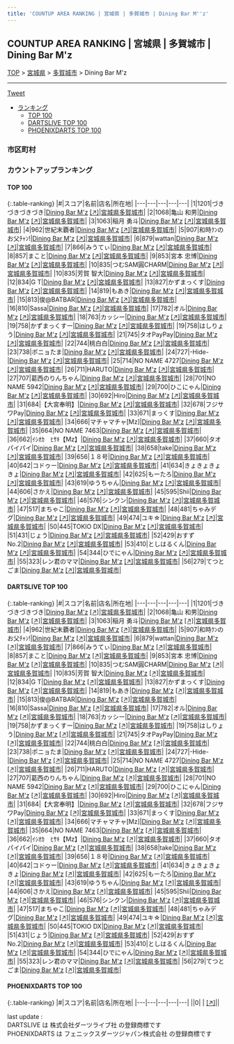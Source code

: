 ```yaml
---
title: 'COUNTUP AREA RANKING | 宮城県 | 多賀城市 | Dining Bar M''z'
---
```

## COUNTUP AREA RANKING | 宮城県 | 多賀城市 | Dining Bar M'z

[TOP](/darts/rank/) > [宮城県](/darts/rank/宮城県/) > [多賀城市](/darts/rank/宮城県/多賀城市/) > Dining Bar M'z

___

<a href="https://twitter.com/share?ref_src=twsrc%5Etfw" data-text="COUNTUP AREA RANKING | 宮城県多賀城市Dining Bar M'z" class="twitter-share-button" data-hashtags="DARTSLIVE,PHOENIXDARTS,darts,ダーツ" data-show-count="false">Tweet</a>

* [ランキング](#カウントアップランキング)
    * [TOP 100](#top-100)
    * [DARTSLIVE TOP 100](#dartslive-top-100)
    * [PHOENIXDARTS TOP 100](#phoenixdarts-top-100)

### 市区町村

<ul>

</ul>

### カウントアップランキング

#### TOP 100



{:.table-ranking}
|#|スコア|名前|店名|所在地|
|---|---|---|---|---|
|1|1201|<span class="rank-name-dl">づきづきづきづき</span>|<a href="/darts/rank/shops/73042967aaf0fb5c0d9b047a20a7ba1e.html">Dining Bar M'z</a> <a href="https://search.dartslive.com/jp/shop/73042967aaf0fb5c0d9b047a20a7ba1e">[↗]</a>|<a href="/darts/rank/宮城県/多賀城市">宮城県多賀城市</a>|
|2|1068|<span class="rank-name-dl">亀山 和男</span>|<a href="/darts/rank/shops/73042967aaf0fb5c0d9b047a20a7ba1e.html">Dining Bar M'z</a> <a href="https://search.dartslive.com/jp/shop/73042967aaf0fb5c0d9b047a20a7ba1e">[↗]</a>|<a href="/darts/rank/宮城県/多賀城市">宮城県多賀城市</a>|
|3|1063|<span class="rank-name-dl">稲月 勇斗</span>|<a href="/darts/rank/shops/73042967aaf0fb5c0d9b047a20a7ba1e.html">Dining Bar M'z</a> <a href="https://search.dartslive.com/jp/shop/73042967aaf0fb5c0d9b047a20a7ba1e">[↗]</a>|<a href="/darts/rank/宮城県/多賀城市">宮城県多賀城市</a>|
|4|962|<span class="rank-name-dl">世紀末覇者</span>|<a href="/darts/rank/shops/73042967aaf0fb5c0d9b047a20a7ba1e.html">Dining Bar M'z</a> <a href="https://search.dartslive.com/jp/shop/73042967aaf0fb5c0d9b047a20a7ba1e">[↗]</a>|<a href="/darts/rank/宮城県/多賀城市">宮城県多賀城市</a>|
|5|907|<span class="rank-name-dl">和時ｸﾝのお父ﾁｬﾝ!</span>|<a href="/darts/rank/shops/73042967aaf0fb5c0d9b047a20a7ba1e.html">Dining Bar M'z</a> <a href="https://search.dartslive.com/jp/shop/73042967aaf0fb5c0d9b047a20a7ba1e">[↗]</a>|<a href="/darts/rank/宮城県/多賀城市">宮城県多賀城市</a>|
|6|879|<span class="rank-name-dl">wattan</span>|<a href="/darts/rank/shops/73042967aaf0fb5c0d9b047a20a7ba1e.html">Dining Bar M'z</a> <a href="https://search.dartslive.com/jp/shop/73042967aaf0fb5c0d9b047a20a7ba1e">[↗]</a>|<a href="/darts/rank/宮城県/多賀城市">宮城県多賀城市</a>|
|7|866|<span class="rank-name-dl">みうてぃ</span>|<a href="/darts/rank/shops/73042967aaf0fb5c0d9b047a20a7ba1e.html">Dining Bar M'z</a> <a href="https://search.dartslive.com/jp/shop/73042967aaf0fb5c0d9b047a20a7ba1e">[↗]</a>|<a href="/darts/rank/宮城県/多賀城市">宮城県多賀城市</a>|
|8|857|<span class="rank-name-dl">まこと</span>|<a href="/darts/rank/shops/73042967aaf0fb5c0d9b047a20a7ba1e.html">Dining Bar M'z</a> <a href="https://search.dartslive.com/jp/shop/73042967aaf0fb5c0d9b047a20a7ba1e">[↗]</a>|<a href="/darts/rank/宮城県/多賀城市">宮城県多賀城市</a>|
|9|853|<span class="rank-name-dl">宮本 忠博</span>|<a href="/darts/rank/shops/73042967aaf0fb5c0d9b047a20a7ba1e.html">Dining Bar M'z</a> <a href="https://search.dartslive.com/jp/shop/73042967aaf0fb5c0d9b047a20a7ba1e">[↗]</a>|<a href="/darts/rank/宮城県/多賀城市">宮城県多賀城市</a>|
|10|835|<span class="rank-name-dl">つむSAM圓CHARM</span>|<a href="/darts/rank/shops/73042967aaf0fb5c0d9b047a20a7ba1e.html">Dining Bar M'z</a> <a href="https://search.dartslive.com/jp/shop/73042967aaf0fb5c0d9b047a20a7ba1e">[↗]</a>|<a href="/darts/rank/宮城県/多賀城市">宮城県多賀城市</a>|
|10|835|<span class="rank-name-dl">芳賀 智大</span>|<a href="/darts/rank/shops/73042967aaf0fb5c0d9b047a20a7ba1e.html">Dining Bar M'z</a> <a href="https://search.dartslive.com/jp/shop/73042967aaf0fb5c0d9b047a20a7ba1e">[↗]</a>|<a href="/darts/rank/宮城県/多賀城市">宮城県多賀城市</a>|
|12|834|<span class="rank-name-dl">G T</span>|<a href="/darts/rank/shops/73042967aaf0fb5c0d9b047a20a7ba1e.html">Dining Bar M'z</a> <a href="https://search.dartslive.com/jp/shop/73042967aaf0fb5c0d9b047a20a7ba1e">[↗]</a>|<a href="/darts/rank/宮城県/多賀城市">宮城県多賀城市</a>|
|13|827|<span class="rank-name-dl">かずまっくす</span>|<a href="/darts/rank/shops/73042967aaf0fb5c0d9b047a20a7ba1e.html">Dining Bar M'z</a> <a href="https://search.dartslive.com/jp/shop/73042967aaf0fb5c0d9b047a20a7ba1e">[↗]</a>|<a href="/darts/rank/宮城県/多賀城市">宮城県多賀城市</a>|
|14|819|<span class="rank-name-dl">もあき</span>|<a href="/darts/rank/shops/73042967aaf0fb5c0d9b047a20a7ba1e.html">Dining Bar M'z</a> <a href="https://search.dartslive.com/jp/shop/73042967aaf0fb5c0d9b047a20a7ba1e">[↗]</a>|<a href="/darts/rank/宮城県/多賀城市">宮城県多賀城市</a>|
|15|813|<span class="rank-name-dl">俊@BATBAR</span>|<a href="/darts/rank/shops/73042967aaf0fb5c0d9b047a20a7ba1e.html">Dining Bar M'z</a> <a href="https://search.dartslive.com/jp/shop/73042967aaf0fb5c0d9b047a20a7ba1e">[↗]</a>|<a href="/darts/rank/宮城県/多賀城市">宮城県多賀城市</a>|
|16|810|<span class="rank-name-dl">Sassa</span>|<a href="/darts/rank/shops/73042967aaf0fb5c0d9b047a20a7ba1e.html">Dining Bar M'z</a> <a href="https://search.dartslive.com/jp/shop/73042967aaf0fb5c0d9b047a20a7ba1e">[↗]</a>|<a href="/darts/rank/宮城県/多賀城市">宮城県多賀城市</a>|
|17|782|<span class="rank-name-dl">オル</span>|<a href="/darts/rank/shops/73042967aaf0fb5c0d9b047a20a7ba1e.html">Dining Bar M'z</a> <a href="https://search.dartslive.com/jp/shop/73042967aaf0fb5c0d9b047a20a7ba1e">[↗]</a>|<a href="/darts/rank/宮城県/多賀城市">宮城県多賀城市</a>|
|18|763|<span class="rank-name-dl">カッシー</span>|<a href="/darts/rank/shops/73042967aaf0fb5c0d9b047a20a7ba1e.html">Dining Bar M'z</a> <a href="https://search.dartslive.com/jp/shop/73042967aaf0fb5c0d9b047a20a7ba1e">[↗]</a>|<a href="/darts/rank/宮城県/多賀城市">宮城県多賀城市</a>|
|19|758|<span class="rank-name-dl">かずまっくすー</span>|<a href="/darts/rank/shops/73042967aaf0fb5c0d9b047a20a7ba1e.html">Dining Bar M'z</a> <a href="https://search.dartslive.com/jp/shop/73042967aaf0fb5c0d9b047a20a7ba1e">[↗]</a>|<a href="/darts/rank/宮城県/多賀城市">宮城県多賀城市</a>|
|19|758|<span class="rank-name-dl">はしりょう</span>|<a href="/darts/rank/shops/73042967aaf0fb5c0d9b047a20a7ba1e.html">Dining Bar M'z</a> <a href="https://search.dartslive.com/jp/shop/73042967aaf0fb5c0d9b047a20a7ba1e">[↗]</a>|<a href="/darts/rank/宮城県/多賀城市">宮城県多賀城市</a>|
|21|745|<span class="rank-name-dl">タオPayPay</span>|<a href="/darts/rank/shops/73042967aaf0fb5c0d9b047a20a7ba1e.html">Dining Bar M'z</a> <a href="https://search.dartslive.com/jp/shop/73042967aaf0fb5c0d9b047a20a7ba1e">[↗]</a>|<a href="/darts/rank/宮城県/多賀城市">宮城県多賀城市</a>|
|22|744|<span class="rank-name-dl">桃白白</span>|<a href="/darts/rank/shops/73042967aaf0fb5c0d9b047a20a7ba1e.html">Dining Bar M'z</a> <a href="https://search.dartslive.com/jp/shop/73042967aaf0fb5c0d9b047a20a7ba1e">[↗]</a>|<a href="/darts/rank/宮城県/多賀城市">宮城県多賀城市</a>|
|23|738|<span class="rank-name-dl">ポニョたま</span>|<a href="/darts/rank/shops/73042967aaf0fb5c0d9b047a20a7ba1e.html">Dining Bar M'z</a> <a href="https://search.dartslive.com/jp/shop/73042967aaf0fb5c0d9b047a20a7ba1e">[↗]</a>|<a href="/darts/rank/宮城県/多賀城市">宮城県多賀城市</a>|
|24|727|<span class="rank-name-dl">-Hide-</span>|<a href="/darts/rank/shops/73042967aaf0fb5c0d9b047a20a7ba1e.html">Dining Bar M'z</a> <a href="https://search.dartslive.com/jp/shop/73042967aaf0fb5c0d9b047a20a7ba1e">[↗]</a>|<a href="/darts/rank/宮城県/多賀城市">宮城県多賀城市</a>|
|25|714|<span class="rank-name-dl">NO NAME 4727</span>|<a href="/darts/rank/shops/73042967aaf0fb5c0d9b047a20a7ba1e.html">Dining Bar M'z</a> <a href="https://search.dartslive.com/jp/shop/73042967aaf0fb5c0d9b047a20a7ba1e">[↗]</a>|<a href="/darts/rank/宮城県/多賀城市">宮城県多賀城市</a>|
|26|711|<span class="rank-name-dl">HARUTO</span>|<a href="/darts/rank/shops/73042967aaf0fb5c0d9b047a20a7ba1e.html">Dining Bar M'z</a> <a href="https://search.dartslive.com/jp/shop/73042967aaf0fb5c0d9b047a20a7ba1e">[↗]</a>|<a href="/darts/rank/宮城県/多賀城市">宮城県多賀城市</a>|
|27|707|<span class="rank-name-dl">葛西のりんちゃん</span>|<a href="/darts/rank/shops/73042967aaf0fb5c0d9b047a20a7ba1e.html">Dining Bar M'z</a> <a href="https://search.dartslive.com/jp/shop/73042967aaf0fb5c0d9b047a20a7ba1e">[↗]</a>|<a href="/darts/rank/宮城県/多賀城市">宮城県多賀城市</a>|
|28|701|<span class="rank-name-dl">NO NAME 5942</span>|<a href="/darts/rank/shops/73042967aaf0fb5c0d9b047a20a7ba1e.html">Dining Bar M'z</a> <a href="https://search.dartslive.com/jp/shop/73042967aaf0fb5c0d9b047a20a7ba1e">[↗]</a>|<a href="/darts/rank/宮城県/多賀城市">宮城県多賀城市</a>|
|29|700|<span class="rank-name-dl">ひこにゃん</span>|<a href="/darts/rank/shops/73042967aaf0fb5c0d9b047a20a7ba1e.html">Dining Bar M'z</a> <a href="https://search.dartslive.com/jp/shop/73042967aaf0fb5c0d9b047a20a7ba1e">[↗]</a>|<a href="/darts/rank/宮城県/多賀城市">宮城県多賀城市</a>|
|30|692|<span class="rank-name-dl">Hiro</span>|<a href="/darts/rank/shops/73042967aaf0fb5c0d9b047a20a7ba1e.html">Dining Bar M'z</a> <a href="https://search.dartslive.com/jp/shop/73042967aaf0fb5c0d9b047a20a7ba1e">[↗]</a>|<a href="/darts/rank/宮城県/多賀城市">宮城県多賀城市</a>|
|31|684|<span class="rank-name-dl">【大宮奉明】</span>|<a href="/darts/rank/shops/73042967aaf0fb5c0d9b047a20a7ba1e.html">Dining Bar M'z</a> <a href="https://search.dartslive.com/jp/shop/73042967aaf0fb5c0d9b047a20a7ba1e">[↗]</a>|<a href="/darts/rank/宮城県/多賀城市">宮城県多賀城市</a>|
|32|678|<span class="rank-name-dl">フジサワPay</span>|<a href="/darts/rank/shops/73042967aaf0fb5c0d9b047a20a7ba1e.html">Dining Bar M'z</a> <a href="https://search.dartslive.com/jp/shop/73042967aaf0fb5c0d9b047a20a7ba1e">[↗]</a>|<a href="/darts/rank/宮城県/多賀城市">宮城県多賀城市</a>|
|33|671|<span class="rank-name-dl">まっくす</span>|<a href="/darts/rank/shops/73042967aaf0fb5c0d9b047a20a7ba1e.html">Dining Bar M'z</a> <a href="https://search.dartslive.com/jp/shop/73042967aaf0fb5c0d9b047a20a7ba1e">[↗]</a>|<a href="/darts/rank/宮城県/多賀城市">宮城県多賀城市</a>|
|34|666|<span class="rank-name-dl">マチャマチャ[Mz]</span>|<a href="/darts/rank/shops/73042967aaf0fb5c0d9b047a20a7ba1e.html">Dining Bar M'z</a> <a href="https://search.dartslive.com/jp/shop/73042967aaf0fb5c0d9b047a20a7ba1e">[↗]</a>|<a href="/darts/rank/宮城県/多賀城市">宮城県多賀城市</a>|
|35|664|<span class="rank-name-dl">NO NAME 7463</span>|<a href="/darts/rank/shops/73042967aaf0fb5c0d9b047a20a7ba1e.html">Dining Bar M'z</a> <a href="https://search.dartslive.com/jp/shop/73042967aaf0fb5c0d9b047a20a7ba1e">[↗]</a>|<a href="/darts/rank/宮城県/多賀城市">宮城県多賀城市</a>|
|36|662|<span class="rank-name-dl">ｲｼｵｶ　ﾋｻｷ【Mz】</span>|<a href="/darts/rank/shops/73042967aaf0fb5c0d9b047a20a7ba1e.html">Dining Bar M'z</a> <a href="https://search.dartslive.com/jp/shop/73042967aaf0fb5c0d9b047a20a7ba1e">[↗]</a>|<a href="/darts/rank/宮城県/多賀城市">宮城県多賀城市</a>|
|37|660|<span class="rank-name-dl">タオパイパイ</span>|<a href="/darts/rank/shops/73042967aaf0fb5c0d9b047a20a7ba1e.html">Dining Bar M'z</a> <a href="https://search.dartslive.com/jp/shop/73042967aaf0fb5c0d9b047a20a7ba1e">[↗]</a>|<a href="/darts/rank/宮城県/多賀城市">宮城県多賀城市</a>|
|38|658|<span class="rank-name-dl">take</span>|<a href="/darts/rank/shops/73042967aaf0fb5c0d9b047a20a7ba1e.html">Dining Bar M'z</a> <a href="https://search.dartslive.com/jp/shop/73042967aaf0fb5c0d9b047a20a7ba1e">[↗]</a>|<a href="/darts/rank/宮城県/多賀城市">宮城県多賀城市</a>|
|39|656|<span class="rank-name-dl">１８号</span>|<a href="/darts/rank/shops/73042967aaf0fb5c0d9b047a20a7ba1e.html">Dining Bar M'z</a> <a href="https://search.dartslive.com/jp/shop/73042967aaf0fb5c0d9b047a20a7ba1e">[↗]</a>|<a href="/darts/rank/宮城県/多賀城市">宮城県多賀城市</a>|
|40|642|<span class="rank-name-dl">コドゥー</span>|<a href="/darts/rank/shops/73042967aaf0fb5c0d9b047a20a7ba1e.html">Dining Bar M'z</a> <a href="https://search.dartslive.com/jp/shop/73042967aaf0fb5c0d9b047a20a7ba1e">[↗]</a>|<a href="/darts/rank/宮城県/多賀城市">宮城県多賀城市</a>|
|41|634|<span class="rank-name-dl">きょきょきょきょ</span>|<a href="/darts/rank/shops/73042967aaf0fb5c0d9b047a20a7ba1e.html">Dining Bar M'z</a> <a href="https://search.dartslive.com/jp/shop/73042967aaf0fb5c0d9b047a20a7ba1e">[↗]</a>|<a href="/darts/rank/宮城県/多賀城市">宮城県多賀城市</a>|
|42|625|<span class="rank-name-dl">もーたろ</span>|<a href="/darts/rank/shops/73042967aaf0fb5c0d9b047a20a7ba1e.html">Dining Bar M'z</a> <a href="https://search.dartslive.com/jp/shop/73042967aaf0fb5c0d9b047a20a7ba1e">[↗]</a>|<a href="/darts/rank/宮城県/多賀城市">宮城県多賀城市</a>|
|43|619|<span class="rank-name-dl">ゆうちゃん</span>|<a href="/darts/rank/shops/73042967aaf0fb5c0d9b047a20a7ba1e.html">Dining Bar M'z</a> <a href="https://search.dartslive.com/jp/shop/73042967aaf0fb5c0d9b047a20a7ba1e">[↗]</a>|<a href="/darts/rank/宮城県/多賀城市">宮城県多賀城市</a>|
|44|606|<span class="rank-name-dl">さかえ</span>|<a href="/darts/rank/shops/73042967aaf0fb5c0d9b047a20a7ba1e.html">Dining Bar M'z</a> <a href="https://search.dartslive.com/jp/shop/73042967aaf0fb5c0d9b047a20a7ba1e">[↗]</a>|<a href="/darts/rank/宮城県/多賀城市">宮城県多賀城市</a>|
|45|595|<span class="rank-name-dl">Shii</span>|<a href="/darts/rank/shops/73042967aaf0fb5c0d9b047a20a7ba1e.html">Dining Bar M'z</a> <a href="https://search.dartslive.com/jp/shop/73042967aaf0fb5c0d9b047a20a7ba1e">[↗]</a>|<a href="/darts/rank/宮城県/多賀城市">宮城県多賀城市</a>|
|46|576|<span class="rank-name-dl">シンクン</span>|<a href="/darts/rank/shops/73042967aaf0fb5c0d9b047a20a7ba1e.html">Dining Bar M'z</a> <a href="https://search.dartslive.com/jp/shop/73042967aaf0fb5c0d9b047a20a7ba1e">[↗]</a>|<a href="/darts/rank/宮城県/多賀城市">宮城県多賀城市</a>|
|47|517|<span class="rank-name-dl">まちゃこ</span>|<a href="/darts/rank/shops/73042967aaf0fb5c0d9b047a20a7ba1e.html">Dining Bar M'z</a> <a href="https://search.dartslive.com/jp/shop/73042967aaf0fb5c0d9b047a20a7ba1e">[↗]</a>|<a href="/darts/rank/宮城県/多賀城市">宮城県多賀城市</a>|
|48|481|<span class="rank-name-dl">ちゃみデグ</span>|<a href="/darts/rank/shops/73042967aaf0fb5c0d9b047a20a7ba1e.html">Dining Bar M'z</a> <a href="https://search.dartslive.com/jp/shop/73042967aaf0fb5c0d9b047a20a7ba1e">[↗]</a>|<a href="/darts/rank/宮城県/多賀城市">宮城県多賀城市</a>|
|49|474|<span class="rank-name-dl">ユキ☆</span>|<a href="/darts/rank/shops/73042967aaf0fb5c0d9b047a20a7ba1e.html">Dining Bar M'z</a> <a href="https://search.dartslive.com/jp/shop/73042967aaf0fb5c0d9b047a20a7ba1e">[↗]</a>|<a href="/darts/rank/宮城県/多賀城市">宮城県多賀城市</a>|
|50|445|<span class="rank-name-dl">TOKIO DX</span>|<a href="/darts/rank/shops/73042967aaf0fb5c0d9b047a20a7ba1e.html">Dining Bar M'z</a> <a href="https://search.dartslive.com/jp/shop/73042967aaf0fb5c0d9b047a20a7ba1e">[↗]</a>|<a href="/darts/rank/宮城県/多賀城市">宮城県多賀城市</a>|
|51|431|<span class="rank-name-dl">じょう</span>|<a href="/darts/rank/shops/73042967aaf0fb5c0d9b047a20a7ba1e.html">Dining Bar M'z</a> <a href="https://search.dartslive.com/jp/shop/73042967aaf0fb5c0d9b047a20a7ba1e">[↗]</a>|<a href="/darts/rank/宮城県/多賀城市">宮城県多賀城市</a>|
|52|429|<span class="rank-name-dl">おすず No.2</span>|<a href="/darts/rank/shops/73042967aaf0fb5c0d9b047a20a7ba1e.html">Dining Bar M'z</a> <a href="https://search.dartslive.com/jp/shop/73042967aaf0fb5c0d9b047a20a7ba1e">[↗]</a>|<a href="/darts/rank/宮城県/多賀城市">宮城県多賀城市</a>|
|53|410|<span class="rank-name-dl">としはるくん</span>|<a href="/darts/rank/shops/73042967aaf0fb5c0d9b047a20a7ba1e.html">Dining Bar M'z</a> <a href="https://search.dartslive.com/jp/shop/73042967aaf0fb5c0d9b047a20a7ba1e">[↗]</a>|<a href="/darts/rank/宮城県/多賀城市">宮城県多賀城市</a>|
|54|344|<span class="rank-name-dl">ひでにゃん</span>|<a href="/darts/rank/shops/73042967aaf0fb5c0d9b047a20a7ba1e.html">Dining Bar M'z</a> <a href="https://search.dartslive.com/jp/shop/73042967aaf0fb5c0d9b047a20a7ba1e">[↗]</a>|<a href="/darts/rank/宮城県/多賀城市">宮城県多賀城市</a>|
|55|323|<span class="rank-name-dl">レン君のママ</span>|<a href="/darts/rank/shops/73042967aaf0fb5c0d9b047a20a7ba1e.html">Dining Bar M'z</a> <a href="https://search.dartslive.com/jp/shop/73042967aaf0fb5c0d9b047a20a7ba1e">[↗]</a>|<a href="/darts/rank/宮城県/多賀城市">宮城県多賀城市</a>|
|56|279|<span class="rank-name-dl">てつとごま</span>|<a href="/darts/rank/shops/73042967aaf0fb5c0d9b047a20a7ba1e.html">Dining Bar M'z</a> <a href="https://search.dartslive.com/jp/shop/73042967aaf0fb5c0d9b047a20a7ba1e">[↗]</a>|<a href="/darts/rank/宮城県/多賀城市">宮城県多賀城市</a>|


#### DARTSLIVE TOP 100



{:.table-ranking}
|#|スコア|名前|店名|所在地|
|---|---|---|---|---|
|1|1201|<span class="rank-name-dl">づきづきづきづき</span>|<a href="/darts/rank/shops/73042967aaf0fb5c0d9b047a20a7ba1e.html">Dining Bar M'z</a> <a href="https://search.dartslive.com/jp/shop/73042967aaf0fb5c0d9b047a20a7ba1e">[↗]</a>|<a href="/darts/rank/宮城県/多賀城市">宮城県多賀城市</a>|
|2|1068|<span class="rank-name-dl">亀山 和男</span>|<a href="/darts/rank/shops/73042967aaf0fb5c0d9b047a20a7ba1e.html">Dining Bar M'z</a> <a href="https://search.dartslive.com/jp/shop/73042967aaf0fb5c0d9b047a20a7ba1e">[↗]</a>|<a href="/darts/rank/宮城県/多賀城市">宮城県多賀城市</a>|
|3|1063|<span class="rank-name-dl">稲月 勇斗</span>|<a href="/darts/rank/shops/73042967aaf0fb5c0d9b047a20a7ba1e.html">Dining Bar M'z</a> <a href="https://search.dartslive.com/jp/shop/73042967aaf0fb5c0d9b047a20a7ba1e">[↗]</a>|<a href="/darts/rank/宮城県/多賀城市">宮城県多賀城市</a>|
|4|962|<span class="rank-name-dl">世紀末覇者</span>|<a href="/darts/rank/shops/73042967aaf0fb5c0d9b047a20a7ba1e.html">Dining Bar M'z</a> <a href="https://search.dartslive.com/jp/shop/73042967aaf0fb5c0d9b047a20a7ba1e">[↗]</a>|<a href="/darts/rank/宮城県/多賀城市">宮城県多賀城市</a>|
|5|907|<span class="rank-name-dl">和時ｸﾝのお父ﾁｬﾝ!</span>|<a href="/darts/rank/shops/73042967aaf0fb5c0d9b047a20a7ba1e.html">Dining Bar M'z</a> <a href="https://search.dartslive.com/jp/shop/73042967aaf0fb5c0d9b047a20a7ba1e">[↗]</a>|<a href="/darts/rank/宮城県/多賀城市">宮城県多賀城市</a>|
|6|879|<span class="rank-name-dl">wattan</span>|<a href="/darts/rank/shops/73042967aaf0fb5c0d9b047a20a7ba1e.html">Dining Bar M'z</a> <a href="https://search.dartslive.com/jp/shop/73042967aaf0fb5c0d9b047a20a7ba1e">[↗]</a>|<a href="/darts/rank/宮城県/多賀城市">宮城県多賀城市</a>|
|7|866|<span class="rank-name-dl">みうてぃ</span>|<a href="/darts/rank/shops/73042967aaf0fb5c0d9b047a20a7ba1e.html">Dining Bar M'z</a> <a href="https://search.dartslive.com/jp/shop/73042967aaf0fb5c0d9b047a20a7ba1e">[↗]</a>|<a href="/darts/rank/宮城県/多賀城市">宮城県多賀城市</a>|
|8|857|<span class="rank-name-dl">まこと</span>|<a href="/darts/rank/shops/73042967aaf0fb5c0d9b047a20a7ba1e.html">Dining Bar M'z</a> <a href="https://search.dartslive.com/jp/shop/73042967aaf0fb5c0d9b047a20a7ba1e">[↗]</a>|<a href="/darts/rank/宮城県/多賀城市">宮城県多賀城市</a>|
|9|853|<span class="rank-name-dl">宮本 忠博</span>|<a href="/darts/rank/shops/73042967aaf0fb5c0d9b047a20a7ba1e.html">Dining Bar M'z</a> <a href="https://search.dartslive.com/jp/shop/73042967aaf0fb5c0d9b047a20a7ba1e">[↗]</a>|<a href="/darts/rank/宮城県/多賀城市">宮城県多賀城市</a>|
|10|835|<span class="rank-name-dl">つむSAM圓CHARM</span>|<a href="/darts/rank/shops/73042967aaf0fb5c0d9b047a20a7ba1e.html">Dining Bar M'z</a> <a href="https://search.dartslive.com/jp/shop/73042967aaf0fb5c0d9b047a20a7ba1e">[↗]</a>|<a href="/darts/rank/宮城県/多賀城市">宮城県多賀城市</a>|
|10|835|<span class="rank-name-dl">芳賀 智大</span>|<a href="/darts/rank/shops/73042967aaf0fb5c0d9b047a20a7ba1e.html">Dining Bar M'z</a> <a href="https://search.dartslive.com/jp/shop/73042967aaf0fb5c0d9b047a20a7ba1e">[↗]</a>|<a href="/darts/rank/宮城県/多賀城市">宮城県多賀城市</a>|
|12|834|<span class="rank-name-dl">G T</span>|<a href="/darts/rank/shops/73042967aaf0fb5c0d9b047a20a7ba1e.html">Dining Bar M'z</a> <a href="https://search.dartslive.com/jp/shop/73042967aaf0fb5c0d9b047a20a7ba1e">[↗]</a>|<a href="/darts/rank/宮城県/多賀城市">宮城県多賀城市</a>|
|13|827|<span class="rank-name-dl">かずまっくす</span>|<a href="/darts/rank/shops/73042967aaf0fb5c0d9b047a20a7ba1e.html">Dining Bar M'z</a> <a href="https://search.dartslive.com/jp/shop/73042967aaf0fb5c0d9b047a20a7ba1e">[↗]</a>|<a href="/darts/rank/宮城県/多賀城市">宮城県多賀城市</a>|
|14|819|<span class="rank-name-dl">もあき</span>|<a href="/darts/rank/shops/73042967aaf0fb5c0d9b047a20a7ba1e.html">Dining Bar M'z</a> <a href="https://search.dartslive.com/jp/shop/73042967aaf0fb5c0d9b047a20a7ba1e">[↗]</a>|<a href="/darts/rank/宮城県/多賀城市">宮城県多賀城市</a>|
|15|813|<span class="rank-name-dl">俊@BATBAR</span>|<a href="/darts/rank/shops/73042967aaf0fb5c0d9b047a20a7ba1e.html">Dining Bar M'z</a> <a href="https://search.dartslive.com/jp/shop/73042967aaf0fb5c0d9b047a20a7ba1e">[↗]</a>|<a href="/darts/rank/宮城県/多賀城市">宮城県多賀城市</a>|
|16|810|<span class="rank-name-dl">Sassa</span>|<a href="/darts/rank/shops/73042967aaf0fb5c0d9b047a20a7ba1e.html">Dining Bar M'z</a> <a href="https://search.dartslive.com/jp/shop/73042967aaf0fb5c0d9b047a20a7ba1e">[↗]</a>|<a href="/darts/rank/宮城県/多賀城市">宮城県多賀城市</a>|
|17|782|<span class="rank-name-dl">オル</span>|<a href="/darts/rank/shops/73042967aaf0fb5c0d9b047a20a7ba1e.html">Dining Bar M'z</a> <a href="https://search.dartslive.com/jp/shop/73042967aaf0fb5c0d9b047a20a7ba1e">[↗]</a>|<a href="/darts/rank/宮城県/多賀城市">宮城県多賀城市</a>|
|18|763|<span class="rank-name-dl">カッシー</span>|<a href="/darts/rank/shops/73042967aaf0fb5c0d9b047a20a7ba1e.html">Dining Bar M'z</a> <a href="https://search.dartslive.com/jp/shop/73042967aaf0fb5c0d9b047a20a7ba1e">[↗]</a>|<a href="/darts/rank/宮城県/多賀城市">宮城県多賀城市</a>|
|19|758|<span class="rank-name-dl">かずまっくすー</span>|<a href="/darts/rank/shops/73042967aaf0fb5c0d9b047a20a7ba1e.html">Dining Bar M'z</a> <a href="https://search.dartslive.com/jp/shop/73042967aaf0fb5c0d9b047a20a7ba1e">[↗]</a>|<a href="/darts/rank/宮城県/多賀城市">宮城県多賀城市</a>|
|19|758|<span class="rank-name-dl">はしりょう</span>|<a href="/darts/rank/shops/73042967aaf0fb5c0d9b047a20a7ba1e.html">Dining Bar M'z</a> <a href="https://search.dartslive.com/jp/shop/73042967aaf0fb5c0d9b047a20a7ba1e">[↗]</a>|<a href="/darts/rank/宮城県/多賀城市">宮城県多賀城市</a>|
|21|745|<span class="rank-name-dl">タオPayPay</span>|<a href="/darts/rank/shops/73042967aaf0fb5c0d9b047a20a7ba1e.html">Dining Bar M'z</a> <a href="https://search.dartslive.com/jp/shop/73042967aaf0fb5c0d9b047a20a7ba1e">[↗]</a>|<a href="/darts/rank/宮城県/多賀城市">宮城県多賀城市</a>|
|22|744|<span class="rank-name-dl">桃白白</span>|<a href="/darts/rank/shops/73042967aaf0fb5c0d9b047a20a7ba1e.html">Dining Bar M'z</a> <a href="https://search.dartslive.com/jp/shop/73042967aaf0fb5c0d9b047a20a7ba1e">[↗]</a>|<a href="/darts/rank/宮城県/多賀城市">宮城県多賀城市</a>|
|23|738|<span class="rank-name-dl">ポニョたま</span>|<a href="/darts/rank/shops/73042967aaf0fb5c0d9b047a20a7ba1e.html">Dining Bar M'z</a> <a href="https://search.dartslive.com/jp/shop/73042967aaf0fb5c0d9b047a20a7ba1e">[↗]</a>|<a href="/darts/rank/宮城県/多賀城市">宮城県多賀城市</a>|
|24|727|<span class="rank-name-dl">-Hide-</span>|<a href="/darts/rank/shops/73042967aaf0fb5c0d9b047a20a7ba1e.html">Dining Bar M'z</a> <a href="https://search.dartslive.com/jp/shop/73042967aaf0fb5c0d9b047a20a7ba1e">[↗]</a>|<a href="/darts/rank/宮城県/多賀城市">宮城県多賀城市</a>|
|25|714|<span class="rank-name-dl">NO NAME 4727</span>|<a href="/darts/rank/shops/73042967aaf0fb5c0d9b047a20a7ba1e.html">Dining Bar M'z</a> <a href="https://search.dartslive.com/jp/shop/73042967aaf0fb5c0d9b047a20a7ba1e">[↗]</a>|<a href="/darts/rank/宮城県/多賀城市">宮城県多賀城市</a>|
|26|711|<span class="rank-name-dl">HARUTO</span>|<a href="/darts/rank/shops/73042967aaf0fb5c0d9b047a20a7ba1e.html">Dining Bar M'z</a> <a href="https://search.dartslive.com/jp/shop/73042967aaf0fb5c0d9b047a20a7ba1e">[↗]</a>|<a href="/darts/rank/宮城県/多賀城市">宮城県多賀城市</a>|
|27|707|<span class="rank-name-dl">葛西のりんちゃん</span>|<a href="/darts/rank/shops/73042967aaf0fb5c0d9b047a20a7ba1e.html">Dining Bar M'z</a> <a href="https://search.dartslive.com/jp/shop/73042967aaf0fb5c0d9b047a20a7ba1e">[↗]</a>|<a href="/darts/rank/宮城県/多賀城市">宮城県多賀城市</a>|
|28|701|<span class="rank-name-dl">NO NAME 5942</span>|<a href="/darts/rank/shops/73042967aaf0fb5c0d9b047a20a7ba1e.html">Dining Bar M'z</a> <a href="https://search.dartslive.com/jp/shop/73042967aaf0fb5c0d9b047a20a7ba1e">[↗]</a>|<a href="/darts/rank/宮城県/多賀城市">宮城県多賀城市</a>|
|29|700|<span class="rank-name-dl">ひこにゃん</span>|<a href="/darts/rank/shops/73042967aaf0fb5c0d9b047a20a7ba1e.html">Dining Bar M'z</a> <a href="https://search.dartslive.com/jp/shop/73042967aaf0fb5c0d9b047a20a7ba1e">[↗]</a>|<a href="/darts/rank/宮城県/多賀城市">宮城県多賀城市</a>|
|30|692|<span class="rank-name-dl">Hiro</span>|<a href="/darts/rank/shops/73042967aaf0fb5c0d9b047a20a7ba1e.html">Dining Bar M'z</a> <a href="https://search.dartslive.com/jp/shop/73042967aaf0fb5c0d9b047a20a7ba1e">[↗]</a>|<a href="/darts/rank/宮城県/多賀城市">宮城県多賀城市</a>|
|31|684|<span class="rank-name-dl">【大宮奉明】</span>|<a href="/darts/rank/shops/73042967aaf0fb5c0d9b047a20a7ba1e.html">Dining Bar M'z</a> <a href="https://search.dartslive.com/jp/shop/73042967aaf0fb5c0d9b047a20a7ba1e">[↗]</a>|<a href="/darts/rank/宮城県/多賀城市">宮城県多賀城市</a>|
|32|678|<span class="rank-name-dl">フジサワPay</span>|<a href="/darts/rank/shops/73042967aaf0fb5c0d9b047a20a7ba1e.html">Dining Bar M'z</a> <a href="https://search.dartslive.com/jp/shop/73042967aaf0fb5c0d9b047a20a7ba1e">[↗]</a>|<a href="/darts/rank/宮城県/多賀城市">宮城県多賀城市</a>|
|33|671|<span class="rank-name-dl">まっくす</span>|<a href="/darts/rank/shops/73042967aaf0fb5c0d9b047a20a7ba1e.html">Dining Bar M'z</a> <a href="https://search.dartslive.com/jp/shop/73042967aaf0fb5c0d9b047a20a7ba1e">[↗]</a>|<a href="/darts/rank/宮城県/多賀城市">宮城県多賀城市</a>|
|34|666|<span class="rank-name-dl">マチャマチャ[Mz]</span>|<a href="/darts/rank/shops/73042967aaf0fb5c0d9b047a20a7ba1e.html">Dining Bar M'z</a> <a href="https://search.dartslive.com/jp/shop/73042967aaf0fb5c0d9b047a20a7ba1e">[↗]</a>|<a href="/darts/rank/宮城県/多賀城市">宮城県多賀城市</a>|
|35|664|<span class="rank-name-dl">NO NAME 7463</span>|<a href="/darts/rank/shops/73042967aaf0fb5c0d9b047a20a7ba1e.html">Dining Bar M'z</a> <a href="https://search.dartslive.com/jp/shop/73042967aaf0fb5c0d9b047a20a7ba1e">[↗]</a>|<a href="/darts/rank/宮城県/多賀城市">宮城県多賀城市</a>|
|36|662|<span class="rank-name-dl">ｲｼｵｶ　ﾋｻｷ【Mz】</span>|<a href="/darts/rank/shops/73042967aaf0fb5c0d9b047a20a7ba1e.html">Dining Bar M'z</a> <a href="https://search.dartslive.com/jp/shop/73042967aaf0fb5c0d9b047a20a7ba1e">[↗]</a>|<a href="/darts/rank/宮城県/多賀城市">宮城県多賀城市</a>|
|37|660|<span class="rank-name-dl">タオパイパイ</span>|<a href="/darts/rank/shops/73042967aaf0fb5c0d9b047a20a7ba1e.html">Dining Bar M'z</a> <a href="https://search.dartslive.com/jp/shop/73042967aaf0fb5c0d9b047a20a7ba1e">[↗]</a>|<a href="/darts/rank/宮城県/多賀城市">宮城県多賀城市</a>|
|38|658|<span class="rank-name-dl">take</span>|<a href="/darts/rank/shops/73042967aaf0fb5c0d9b047a20a7ba1e.html">Dining Bar M'z</a> <a href="https://search.dartslive.com/jp/shop/73042967aaf0fb5c0d9b047a20a7ba1e">[↗]</a>|<a href="/darts/rank/宮城県/多賀城市">宮城県多賀城市</a>|
|39|656|<span class="rank-name-dl">１８号</span>|<a href="/darts/rank/shops/73042967aaf0fb5c0d9b047a20a7ba1e.html">Dining Bar M'z</a> <a href="https://search.dartslive.com/jp/shop/73042967aaf0fb5c0d9b047a20a7ba1e">[↗]</a>|<a href="/darts/rank/宮城県/多賀城市">宮城県多賀城市</a>|
|40|642|<span class="rank-name-dl">コドゥー</span>|<a href="/darts/rank/shops/73042967aaf0fb5c0d9b047a20a7ba1e.html">Dining Bar M'z</a> <a href="https://search.dartslive.com/jp/shop/73042967aaf0fb5c0d9b047a20a7ba1e">[↗]</a>|<a href="/darts/rank/宮城県/多賀城市">宮城県多賀城市</a>|
|41|634|<span class="rank-name-dl">きょきょきょきょ</span>|<a href="/darts/rank/shops/73042967aaf0fb5c0d9b047a20a7ba1e.html">Dining Bar M'z</a> <a href="https://search.dartslive.com/jp/shop/73042967aaf0fb5c0d9b047a20a7ba1e">[↗]</a>|<a href="/darts/rank/宮城県/多賀城市">宮城県多賀城市</a>|
|42|625|<span class="rank-name-dl">もーたろ</span>|<a href="/darts/rank/shops/73042967aaf0fb5c0d9b047a20a7ba1e.html">Dining Bar M'z</a> <a href="https://search.dartslive.com/jp/shop/73042967aaf0fb5c0d9b047a20a7ba1e">[↗]</a>|<a href="/darts/rank/宮城県/多賀城市">宮城県多賀城市</a>|
|43|619|<span class="rank-name-dl">ゆうちゃん</span>|<a href="/darts/rank/shops/73042967aaf0fb5c0d9b047a20a7ba1e.html">Dining Bar M'z</a> <a href="https://search.dartslive.com/jp/shop/73042967aaf0fb5c0d9b047a20a7ba1e">[↗]</a>|<a href="/darts/rank/宮城県/多賀城市">宮城県多賀城市</a>|
|44|606|<span class="rank-name-dl">さかえ</span>|<a href="/darts/rank/shops/73042967aaf0fb5c0d9b047a20a7ba1e.html">Dining Bar M'z</a> <a href="https://search.dartslive.com/jp/shop/73042967aaf0fb5c0d9b047a20a7ba1e">[↗]</a>|<a href="/darts/rank/宮城県/多賀城市">宮城県多賀城市</a>|
|45|595|<span class="rank-name-dl">Shii</span>|<a href="/darts/rank/shops/73042967aaf0fb5c0d9b047a20a7ba1e.html">Dining Bar M'z</a> <a href="https://search.dartslive.com/jp/shop/73042967aaf0fb5c0d9b047a20a7ba1e">[↗]</a>|<a href="/darts/rank/宮城県/多賀城市">宮城県多賀城市</a>|
|46|576|<span class="rank-name-dl">シンクン</span>|<a href="/darts/rank/shops/73042967aaf0fb5c0d9b047a20a7ba1e.html">Dining Bar M'z</a> <a href="https://search.dartslive.com/jp/shop/73042967aaf0fb5c0d9b047a20a7ba1e">[↗]</a>|<a href="/darts/rank/宮城県/多賀城市">宮城県多賀城市</a>|
|47|517|<span class="rank-name-dl">まちゃこ</span>|<a href="/darts/rank/shops/73042967aaf0fb5c0d9b047a20a7ba1e.html">Dining Bar M'z</a> <a href="https://search.dartslive.com/jp/shop/73042967aaf0fb5c0d9b047a20a7ba1e">[↗]</a>|<a href="/darts/rank/宮城県/多賀城市">宮城県多賀城市</a>|
|48|481|<span class="rank-name-dl">ちゃみデグ</span>|<a href="/darts/rank/shops/73042967aaf0fb5c0d9b047a20a7ba1e.html">Dining Bar M'z</a> <a href="https://search.dartslive.com/jp/shop/73042967aaf0fb5c0d9b047a20a7ba1e">[↗]</a>|<a href="/darts/rank/宮城県/多賀城市">宮城県多賀城市</a>|
|49|474|<span class="rank-name-dl">ユキ☆</span>|<a href="/darts/rank/shops/73042967aaf0fb5c0d9b047a20a7ba1e.html">Dining Bar M'z</a> <a href="https://search.dartslive.com/jp/shop/73042967aaf0fb5c0d9b047a20a7ba1e">[↗]</a>|<a href="/darts/rank/宮城県/多賀城市">宮城県多賀城市</a>|
|50|445|<span class="rank-name-dl">TOKIO DX</span>|<a href="/darts/rank/shops/73042967aaf0fb5c0d9b047a20a7ba1e.html">Dining Bar M'z</a> <a href="https://search.dartslive.com/jp/shop/73042967aaf0fb5c0d9b047a20a7ba1e">[↗]</a>|<a href="/darts/rank/宮城県/多賀城市">宮城県多賀城市</a>|
|51|431|<span class="rank-name-dl">じょう</span>|<a href="/darts/rank/shops/73042967aaf0fb5c0d9b047a20a7ba1e.html">Dining Bar M'z</a> <a href="https://search.dartslive.com/jp/shop/73042967aaf0fb5c0d9b047a20a7ba1e">[↗]</a>|<a href="/darts/rank/宮城県/多賀城市">宮城県多賀城市</a>|
|52|429|<span class="rank-name-dl">おすず No.2</span>|<a href="/darts/rank/shops/73042967aaf0fb5c0d9b047a20a7ba1e.html">Dining Bar M'z</a> <a href="https://search.dartslive.com/jp/shop/73042967aaf0fb5c0d9b047a20a7ba1e">[↗]</a>|<a href="/darts/rank/宮城県/多賀城市">宮城県多賀城市</a>|
|53|410|<span class="rank-name-dl">としはるくん</span>|<a href="/darts/rank/shops/73042967aaf0fb5c0d9b047a20a7ba1e.html">Dining Bar M'z</a> <a href="https://search.dartslive.com/jp/shop/73042967aaf0fb5c0d9b047a20a7ba1e">[↗]</a>|<a href="/darts/rank/宮城県/多賀城市">宮城県多賀城市</a>|
|54|344|<span class="rank-name-dl">ひでにゃん</span>|<a href="/darts/rank/shops/73042967aaf0fb5c0d9b047a20a7ba1e.html">Dining Bar M'z</a> <a href="https://search.dartslive.com/jp/shop/73042967aaf0fb5c0d9b047a20a7ba1e">[↗]</a>|<a href="/darts/rank/宮城県/多賀城市">宮城県多賀城市</a>|
|55|323|<span class="rank-name-dl">レン君のママ</span>|<a href="/darts/rank/shops/73042967aaf0fb5c0d9b047a20a7ba1e.html">Dining Bar M'z</a> <a href="https://search.dartslive.com/jp/shop/73042967aaf0fb5c0d9b047a20a7ba1e">[↗]</a>|<a href="/darts/rank/宮城県/多賀城市">宮城県多賀城市</a>|
|56|279|<span class="rank-name-dl">てつとごま</span>|<a href="/darts/rank/shops/73042967aaf0fb5c0d9b047a20a7ba1e.html">Dining Bar M'z</a> <a href="https://search.dartslive.com/jp/shop/73042967aaf0fb5c0d9b047a20a7ba1e">[↗]</a>|<a href="/darts/rank/宮城県/多賀城市">宮城県多賀城市</a>|


#### PHOENIXDARTS TOP 100



{:.table-ranking}
|#|スコア|名前|店名|所在地|
|---|---|---|---|---|
||0|<span class="rank-name-dl"> </span>|<a href="/darts/rank/shops/.html"></a> <a href="">[↗]</a>|<a href="/darts/rank//"></a>|


<div class="footer border-top border-gray-light mt-5 pt-3 text-right text-gray">
    last update : <span style="font-weight: italic" id="foot_last_modified"></span><br />
    DARTSLIVE は 株式会社ダーツライブ社 の登録商標です<br />
    PHOENIXDARTS は フェニックスダーツジャパン株式会社 の登録商標です<br />
</div>

<script src="https://cdnjs.cloudflare.com/ajax/libs/jquery.tablesorter/2.31.3/js/jquery.tablesorter.min.js" integrity="sha512-qzgd5cYSZcosqpzpn7zF2ZId8f/8CHmFKZ8j7mU4OUXTNRd5g+ZHBPsgKEwoqxCtdQvExE5LprwwPAgoicguNg==" crossorigin="anonymous" referrerpolicy="no-referrer"></script>
<link rel="stylesheet" href="https://cdnjs.cloudflare.com/ajax/libs/jquery.tablesorter/2.31.3/css/theme.default.min.css" integrity="sha512-wghhOJkjQX0Lh3NSWvNKeZ0ZpNn+SPVXX1Qyc9OCaogADktxrBiBdKGDoqVUOyhStvMBmJQ8ZdMHiR3wuEq8+w==" crossorigin="anonymous" referrerpolicy="no-referrer" />
<script>
$(function() {
    $(".table-ranking").tablesorter({sortList:[[0, 0]]});
    $("#foot_last_modified").text(formatDate(new Date(document.lastModified), 'yyyy-MM-dd HH:mm:ss'));
});
</script>

<script async src="https://platform.twitter.com/widgets.js" charset="utf-8"></script>